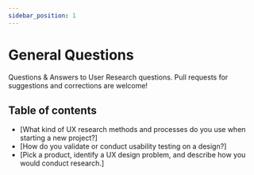 ```yaml
---
sidebar_position: 1
---
```


# General Questions

Questions & Answers to User Research questions. Pull requests for suggestions and corrections are welcome!

## Table of contents
- [What kind of UX research methods and processes do you use when starting a new project?]
- [How do you validate or conduct usability testing on a design?]
- [Pick a product, identify a UX design problem, and describe how you would conduct research.]
